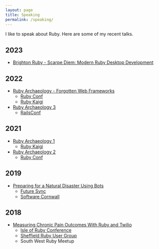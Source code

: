 ```yaml
---
layout: page
title: Speaking
permalink: /speaking/
---
```


I like to speak about Ruby. Here are some of my recent talks.

## 2023

  * [Brighton Ruby - Scarpe Diem: Modern Ruby Desktop Development](https://brightonruby.com/2023/scarpe-diem-nick-schwaderer/)

## 2022
  * [Ruby Archaeology - Forgotten Web Frameworks](https://www.youtube.com/watch?v=XZWQ2MoN6-M&ab_channel=RubyCentral)
    * [Ruby Conf](https://www.youtube.com/watch?v=XZWQ2MoN6-M&ab_channel=RubyCentral)
    * [Ruby Kaigi](https://www.youtube.com/watch?v=0h9lISoqEn4&ab_channel=RubyKaigi)
  * [Ruby Archaeology 3](https://www.youtube.com/watch?v=VPXHclib7X4&ab_channel=RubyCentral)
    - [RailsConf](https://www.youtube.com/watch?v=VPXHclib7X4&ab_channel=RubyCentral)
## 2021
  * [Ruby Archaeology 1](https://www.youtube.com/watch?v=qv4XniFPapQ&ab_channel=RubyKaigi)
    - [Ruby Kaigi](https://www.youtube.com/watch?v=qv4XniFPapQ&ab_channel=RubyKaigi)
  * [Ruby Archaeology 2](https://www.youtube.com/watch?v=rxp2E0efspM&ab_channel=RubyCentral)
    - [Ruby Conf](https://www.youtube.com/watch?v=rxp2E0efspM&ab_channel=RubyCentral)
## 2019
  * [Preparing for a Natural Disaster Using Bots](https://www.youtube.com/watch?v=hSwtA-WmAcQ&ab_channel=FutureSync)
    - [Future Sync](https://www.youtube.com/watch?v=hSwtA-WmAcQ&ab_channel=FutureSync)
    - [Software Cornwall](https://www.youtube.com/watch?v=WCRfOcYf6tI&ab_channel=SoftwareCornwall)
## 2018
  * [Measuring Chronic Pain Outcomes With Ruby and Twilio](https://www.youtube.com/watch?v=ZtBckwQaEBA&ab_channel=Pushe)
    - [Isle of Ruby Conference](https://www.youtube.com/watch?v=Qf0S29bJbPg&ab_channel=NicholasSchwaderer)
    - [Sheffield Ruby User Group](https://www.youtube.com/watch?v=ZtBckwQaEBA&ab_channel=Pusher)
    - South West Ruby Meetup
